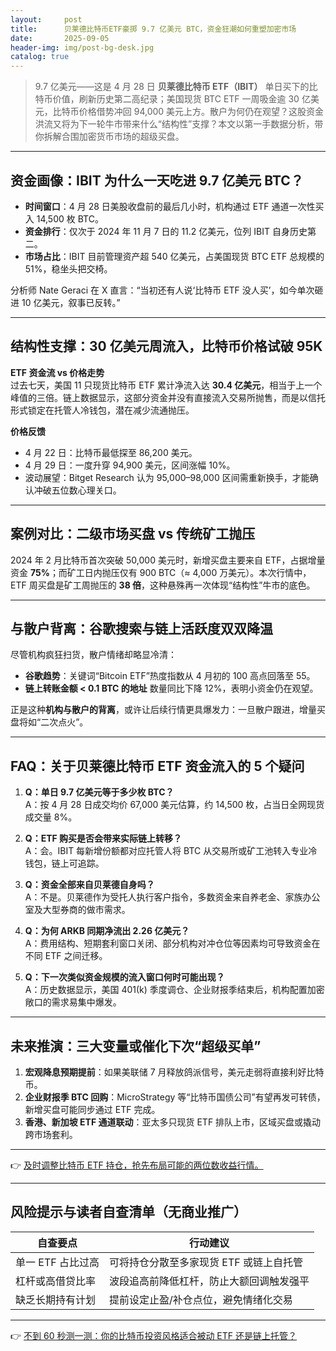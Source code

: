 ```yaml
---
layout:     post
title:      贝莱德比特币ETF豪掷 9.7 亿美元 BTC，资金狂潮如何重塑加密市场
date:       2025-09-05
header-img: img/post-bg-desk.jpg
catalog: true
---
```


> 9.7 亿美元——这是 4 月 28 日 **贝莱德比特币 ETF（IBIT）** 单日买下的比特币价值，刷新历史第二高纪录；美国现货 BTC ETF 一周吸金逾 30 亿美元，比特币价格借势冲回 94,000 美元上方。散户为何仍在观望？这股资金洪流又将为下一轮牛市带来什么“结构性”支撑？本文以第一手数据分析，带你拆解合围加密货币市场的超级买盘。

---

## 资金画像：IBIT 为什么一天吃进 9.7 亿美元 BTC？

- **时间窗口**：4 月 28 日美股收盘前的最后几小时，机构通过 ETF 通道一次性买入 14,500 枚 BTC。  
- **资金排行**：仅次于 2024 年 11 月 7 日的 11.2 亿美元，位列 IBIT 自身历史第二。  
- **市场占比**：IBIT 目前管理资产超 540 亿美元，占美国现货 BTC ETF 总规模的 51%，稳坐头把交椅。  

分析师 Nate Geraci 在 X 直言：“当初还有人说‘比特币 ETF 没人买’，如今单次砸进 10 亿美元，叙事已反转。”

---

## 结构性支撑：30 亿美元周流入，比特币价格试破 95K

**ETF 资金流 vs 价格走势**  
过去七天，美国 11 只现货比特币 ETF 累计净流入达 **30.4 亿美元**，相当于上一个峰值的三倍。链上数据显示，这部分资金并没有直接流入交易所抛售，而是以信托形式锁定在托管人冷钱包，潜在减少流通抛压。

**价格反馈**  
- 4 月 22 日：比特币最低探至 86,200 美元。  
- 4 月 29 日：一度升穿 94,900 美元，区间涨幅 10%。  
- 波动展望：Bitget Research 认为 95,000–98,000 区间需重新换手，才能确认冲破五位数心理关口。

---

## 案例对比：二级市场买盘 vs 传统矿工抛压

2024 年 2 月比特币首次突破 50,000 美元时，新增买盘主要来自 ETF，占据增量资金 **75%**；而矿工日内抛压仅有 900 BTC（≈ 4,000 万美元）。本次行情中，ETF 周买盘是矿工周抛压的 **38 倍**，这种悬殊再一次体现“结构性”牛市的底色。

---

## 与散户背离：谷歌搜索与链上活跃度双双降温

尽管机构疯狂扫货，散户情绪却略显冷清：

- **谷歌趋势**：关键词“Bitcoin ETF”热度指数从 4 月初的 100 高点回落至 55。  
- **链上转账金额 < 0.1 BTC 的地址** 数量同比下降 12%，表明小资金仍在观望。  

正是这种**机构与散户的背离**，或许让后续行情更具爆发力：一旦散户跟进，增量买盘将如“二次点火”。

---

## FAQ：关于贝莱德比特币 ETF 资金流入的 5 个疑问

1. **Q：单日 9.7 亿美元等于多少枚 BTC？**  
   A：按 4 月 28 日成交均价 67,000 美元估算，约 14,500 枚，占当日全网现货成交量 8%。

2. **Q：ETF 购买是否会带来实际链上转移？**  
   A：会。IBIT 每新增份额都对应托管人将 BTC 从交易所或矿工池转入专业冷钱包，链上可追踪。

3. **Q：资金全部来自贝莱德自身吗？**  
   A：不是。贝莱德作为受托人执行客户指令，多数资金来自养老金、家族办公室及大型券商的做市需求。

4. **Q：为何 ARKB 同期净流出 2.26 亿美元？**  
   A：费用结构、短期套利窗口关闭、部分机构对冲仓位等因素均可导致资金在不同 ETF 之间迁移。

5. **Q：下一次类似资金规模的流入窗口何时可能出现？**  
   A：历史数据显示，美国 401(k) 季度调仓、企业财报季结束后，机构配置加密敞口的需求易集中爆发。

---

## 未来推演：三大变量或催化下次“超级买单”

1. **宏观降息预期提前**：如果美联储 7 月释放鸽派信号，美元走弱将直接利好比特币。  
2. **企业财报季 BTC 回购**：MicroStrategy 等“比特币国债公司”有望再发可转债，新增买盘可能同步通过 ETF 完成。  
3. **香港、新加坡 ETF 通道联动**：亚太多只现货 ETF 排队上市，区域买盘或撬动跨市场套利。

---

👉 [及时调整比特币 ETF 持仓，抢先布局可能的两位数收益行情。](https://okxdog.com/)

---

## 风险提示与读者自查清单（无商业推广）

| 自查要点 | 行动建议 |
| --- | --- |
| 单一 ETF 占比过高 | 可将持仓分散至多家现货 ETF 或链上自托管 |
| 杠杆或高借贷比率 | 波段追高前降低杠杆，防止大额回调触发强平 |
| 缺乏长期持有计划 | 提前设定止盈/补仓点位，避免情绪化交易 |

---

👉 [不到 60 秒测一测：你的比特币投资风格适合被动 ETF 还是链上托管？](https://okxdog.com/)